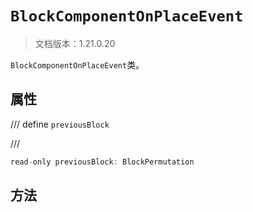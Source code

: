 # `BlockComponentOnPlaceEvent`

> 文档版本：1.21.0.20

`BlockComponentOnPlaceEvent`类。

## 属性

/// define
`previousBlock`


///

```js
read-only previousBlock: BlockPermutation
```


## 方法
